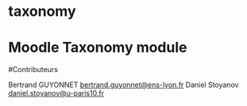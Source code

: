 taxonomy
========

# Moodle Taxonomy module

#Contributeurs

Bertrand GUYONNET bertrand.guyonnet@ens-lyon.fr
Daniel Stoyanov daniel.stoyanov@u-paris10.fr


